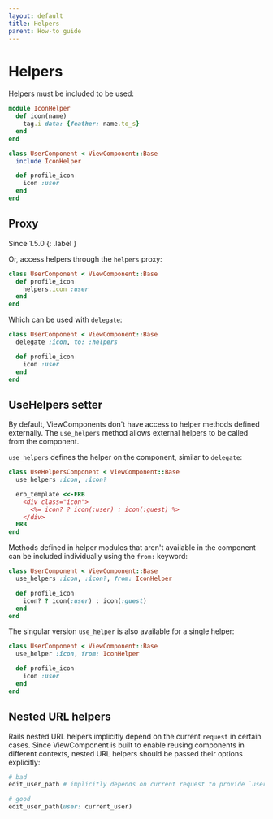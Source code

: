 ```yaml
---
layout: default
title: Helpers
parent: How-to guide
---
```


# Helpers

Helpers must be included to be used:

```ruby
module IconHelper
  def icon(name)
    tag.i data: {feather: name.to_s}
  end
end

class UserComponent < ViewComponent::Base
  include IconHelper

  def profile_icon
    icon :user
  end
end
```

## Proxy

Since 1.5.0
{: .label }

Or, access helpers through the `helpers` proxy:

```ruby
class UserComponent < ViewComponent::Base
  def profile_icon
    helpers.icon :user
  end
end
```

Which can be used with `delegate`:

```ruby
class UserComponent < ViewComponent::Base
  delegate :icon, to: :helpers

  def profile_icon
    icon :user
  end
end
```

## UseHelpers setter

By default, ViewComponents don't have access to helper methods defined externally. The `use_helpers` method allows external helpers to be called from the component.

`use_helpers` defines the helper on the component, similar to `delegate`:

```ruby
class UseHelpersComponent < ViewComponent::Base
  use_helpers :icon, :icon?

  erb_template <<-ERB
    <div class="icon">
      <%= icon? ? icon(:user) : icon(:guest) %>
    </div>
  ERB
end
```

Methods defined in helper modules that aren't available in the component can be included individually using the `from:` keyword:

```ruby
class UserComponent < ViewComponent::Base
  use_helpers :icon, :icon?, from: IconHelper

  def profile_icon
    icon? ? icon(:user) : icon(:guest)
  end
end
```

The singular version `use_helper` is also available for a single helper:

```ruby
class UserComponent < ViewComponent::Base
  use_helper :icon, from: IconHelper

  def profile_icon
    icon :user
  end
end
```

## Nested URL helpers

Rails nested URL helpers implicitly depend on the current `request` in certain cases. Since ViewComponent is built to enable reusing components in different contexts, nested URL helpers should be passed their options explicitly:

```ruby
# bad
edit_user_path # implicitly depends on current request to provide `user`

# good
edit_user_path(user: current_user)
```
